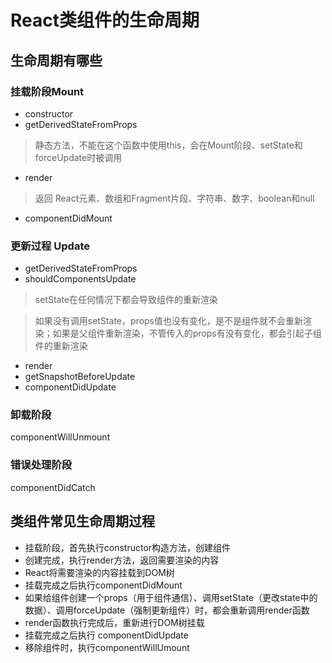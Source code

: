# React类组件的生命周期

## 生命周期有哪些

### 挂载阶段Mount

- constructor
- getDerivedStateFromProps

> 静态方法，不能在这个函数中使用this，会在Mount阶段、setState和forceUpdate时被调用

- render

> 返回  React元素、数组和Fragment片段、字符串、数字、boolean和null

- componentDidMount

### 更新过程 Update

- getDerivedStateFromProps
- shouldComponentsUpdate

> setState在任何情况下都会导致组件的重新渲染

> 如果没有调用setState，props值也没有变化，是不是组件就不会重新渲染；如果是父组件重新渲染，不管传入的props有没有变化，都会引起子组件的重新渲染

- render
- getSnapshotBeforeUpdate
- componentDidUpdate

### 卸载阶段

componentWillUnmount

### 错误处理阶段

componentDidCatch

## 类组件常见生命周期过程

- 挂载阶段，首先执行constructor构造方法，创建组件
- 创建完成，执行render方法，返回需要渲染的内容
- React将需要渲染的内容挂载到DOM树
- 挂载完成之后执行componentDidMount
- 如果给组件创建一个props（用于组件通信）、调用setState（更改state中的数据）、调用forceUpdate（强制更新组件）时，都会重新调用render函数
- render函数执行完成后，重新进行DOM树挂载
- 挂载完成之后执行 componentDidUpdate
- 移除组件时，执行componentWillUmount
